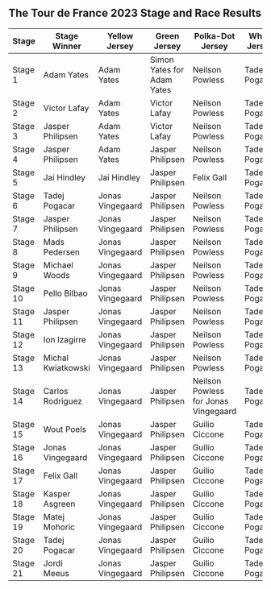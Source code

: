 ## The Tour de France 2023 Stage and Race Results
| Stage | Stage Winner | Yellow Jersey | Green Jersey | Polka-Dot Jersey | White Jersey | 
| --- | --- | --- | --- | --- | --- |
| Stage 1 | Adam Yates | Adam Yates | Simon Yates for Adam Yates | Neilson Powless | Tadej Pogacar | 
| Stage 2 | Victor Lafay | Adam Yates | Victor Lafay | Neilson Powless | Tadej Pogacar | 
| Stage 3 | Jasper Philipsen | Adam Yates | Victor Lafay | Neilson Powless | Tadej Pogacar | 
| Stage 4 | Jasper Philipsen | Adam Yates | Jasper Philipsen | Neilson Powless | Tadej Pogacar | 
| Stage 5 | Jai Hindley | Jai Hindley | Jasper Philipsen | Felix Gall | Tadej Pogacar | 
| Stage 6 | Tadej Pogacar | Jonas Vingegaard | Jasper Philipsen | Neilson Powless | Tadej Pogacar | 
| Stage 7 | Jasper Philipsen | Jonas Vingegaard | Jasper Philipsen | Neilson Powless | Tadej Pogacar | 
| Stage 8 | Mads Pedersen | Jonas Vingegaard | Jasper Philipsen | Neilson Powless | Tadej Pogacar | 
| Stage 9 | Michael Woods | Jonas Vingegaard | Jasper Philipsen | Neilson Powless | Tadej Pogacar | 
| Stage 10 | Pello Bilbao | Jonas Vingegaard | Jasper Philipsen | Neilson Powless | Tadej Pogacar | 
| Stage 11 | Jasper Philipsen | Jonas Vingegaard | Jasper Philipsen | Neilson Powless | Tadej Pogacar | 
| Stage 12 | Ion Izagirre | Jonas Vingegaard | Jasper Philipsen | Neilson Powless | Tadej Pogacar | 
| Stage 13 | Michal Kwiatkowski | Jonas Vingegaard | Jasper Philipsen | Neilson Powless | Tadej Pogacar | 
| Stage 14 | Carlos Rodriguez | Jonas Vingegaard | Jasper Philipsen | Neilson Powless for Jonas Vingegaard | Tadej Pogacar | 
| Stage 15 | Wout Poels | Jonas Vingegaard | Jasper Philipsen | Guilio Ciccone | Tadej Pogacar | 
| Stage 16 | Jonas Vingegaard | Jonas Vingegaard | Jasper Philipsen | Guilio Ciccone | Tadej Pogacar | 
| Stage 17 | Felix Gall | Jonas Vingegaard | Jasper Philipsen | Guilio Ciccone | Tadej Pogacar | 
| Stage 18 | Kasper Asgreen | Jonas Vingegaard | Jasper Philipsen | Guilio Ciccone | Tadej Pogacar | 
| Stage 19 | Matej Mohoric | Jonas Vingegaard | Jasper Philipsen | Guilio Ciccone | Tadej Pogacar | 
| Stage 20 | Tadej Pogacar | Jonas Vingegaard | Jasper Philipsen | Guilio Ciccone | Tadej Pogacar | 
| Stage 21 | Jordi Meeus | Jonas Vingegaard | Jasper Philipsen | Guilio Ciccone | Tadej Pogacar | 


